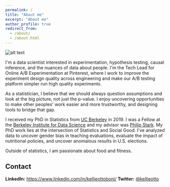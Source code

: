 ```yaml
---
permalink: /
title: "About me"
excerpt: "About me"
author_profile: true
redirect_from: 
  - /about/
  - /about.html
---
```


![alt text](https://raw.githubusercontent.com/kellieotto/kellieotto.github.io/master/images/working.JPG)

I'm a data scientist interested in experimentation, hypothesis testing, causal inference, and the nuances of data about people. I'm the Tech Lead for Online A/B Experimentation at Pinterest, where I work to improve the experiment design quality across engineering and make our A/B testing platform simpler run high quality experiments.

As a statistician, I believe that we should always question assumptions and look at the big picture, not just the p-value. I enjoy uncovering opportunities to make other peoples' work easier and more trustworthy, and designing tools to bridge that gap.

I received my PhD in Statistics from [UC Berkeley](https://statistics.berkeley.edu) in 2019. I was a Fellow at the [Berkeley Institute for Data Science](http://bids.berkeley.edu) and my advisor was [Philip Stark](http://www.stat.berkeley.edu/~stark/). My PhD work lies at the intersection of Statistics and Social Good. I've analyzed data to uncover gender bias in teaching evaluations, evaluate the impact of nutritional policies, and uncover anomalous results in U.S. elections.

Outside of statistics, I am passionate about food and fitness.

Contact
-------
**LinkedIn:** https://www.linkedin.com/in/kellieottoboni/
**Twitter:** [@kellieotto](www.twitter.com/kellieotto)
